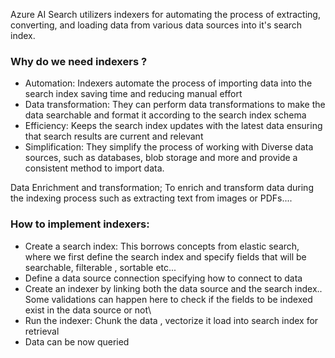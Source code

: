 Azure AI Search utilizers indexers for automating the process of extracting, converting, and loading data from various data sources into it's search index.

### Why do we need indexers ? 

- Automation: Indexers automate the process of importing data into the search index saving time and reducing manual effort
- Data transformation: They can perform data transformations to make the data searchable and format it according to the search index schema
- Efficiency: Keeps the search index updates with the latest data ensuring that search results are current and relevant
- Simplification: They simplify the process of working with Diverse data sources, such as databases, blob storage and more and provide a consistent method to import data.

Data Enrichment and transformation; To enrich and transform data during the indexing process such as extracting text from images or PDFs....

### How to implement indexers: 
- Create a search index: This borrows concepts from elastic search, where we first define the search index and specify fields that will be searchable, filterable , sortable etc...
- Define a data source connection specifying how to connect to data
- Create an indexer by linking both the data source and the search index..
  Some validations can happen here to check if the fields to be indexed exist in the data source or not\
- Run the indexer: Chunk the data , vectorize it load into search index for retrieval
- Data can be now queried


